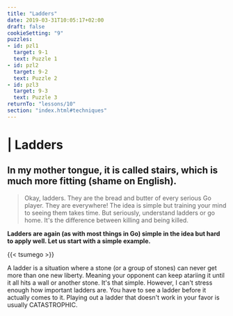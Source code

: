 ```yaml
---
title: "Ladders"
date: 2019-03-31T10:05:17+02:00
draft: false
cookieSetting: "9"
puzzles:
- id: pzl1
  target: 9-1
  text: Puzzle 1
- id: pzl2
  target: 9-2
  text: Puzzle 2
- id: pzl3
  target: 9-3
  text: Puzzle 3
returnTo: "lessons/10"
section: "index.html#techniques"
---
```


# | Ladders
## In my mother tongue, it is called stairs, which is much more fitting (shame on English).

> Okay, ladders. They are the bread and butter of every serious Go player. They are everywhere! The idea is simple but training your mind to seeing them takes time. But seriously, understand ladders or go home. It's the difference between killing and being killed. 

**Ladders are again (as with most things in Go) simple in the idea but hard to apply well. Let us start with a simple example.**

{{< tsumego >}}

A ladder is a situation where a stone (or a group of stones) can never get more than one new liberty. Meaning your opponent can keep atariing it until it all hits a wall or another stone. It's that simple. However, I can't stress enough how important ladders are. You have to see a ladder before it actually comes to it. Playing out a ladder that doesn't work in your favor is usually CATASTROPHIC. 